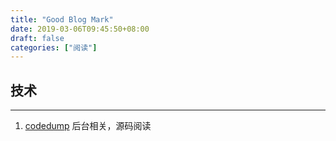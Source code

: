 ```yaml
---
title: "Good Blog Mark"
date: 2019-03-06T09:45:50+08:00
draft: false
categories: ["阅读"]
---
```


## 技术

***

1. [codedump](https://www.codedump.info/) 后台相关，源码阅读